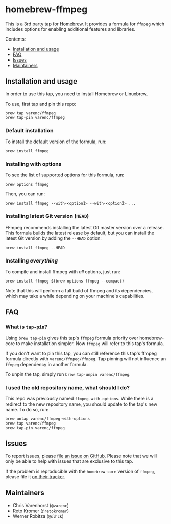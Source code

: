 # homebrew-ffmpeg

This is a 3rd party tap for [Homebrew](http://brew.sh/). It provides a formula for `ffmpeg` which includes options for enabling additional features and libraries.

Contents:

- [Installation and usage](#installation-and-usage)
- [FAQ](#faq)
- [Issues](#issues)
- [Maintainers](#maintainers)

## Installation and usage

In order to use this tap, you need to install Homebrew or Linuxbrew.

To use, first tap and pin this repo:

```
brew tap varenc/ffmpeg
brew tap-pin varenc/ffmpeg
```

### Default installation

To install the default version of the formula, run:

```
brew install ffmpeg
```

### Installing with options

To see the list of supported options for this formula, run:

```
brew options ffmpeg
```

Then, you can run:

```
brew install ffmpeg --with-<option1> --with-<option2> ...
```

### Installing latest Git version (`HEAD`)

FFmpeg recommends installing the latest Git master version over a release. This formula builds the latest release by default, but you can install the latest Git version by adding the `--HEAD` option:

```
brew install ffmpeg --HEAD
```

### Installing *everything*

To compile and install ffmpeg with *all* options, just run:

```
brew install ffmpeg $(brew options ffmpeg --compact)
```

Note that this will perform a full build of ffmpeg and its dependencies, which may take a while depending on your machine's capabilities.

## FAQ

### What is `tap-pin`?

Using `brew tap-pin` gives this tap's `ffmpeg` formula priority over homebrew-core to make installation simpler. Now `ffmpeg` will refer to this tap's formula.

If you don't want to pin this tap, you can still reference this tap's ffmpeg formula directly with `varenc/ffmpeg/ffmpeg`. Tap pinning will not influence an `ffmpeg` dependency in another formula.

To unpin the tap, simply run `brew tap-unpin varenc/ffmpeg`.

### I used the old repository name, what should I do?

This repo was previously named `ffmpeg-with-options`. While there is a redirect to the new repository name, you should update to the tap's new name. To do so, run:

```
brew untap varenc/ffmpeg-with-options
brew tap varenc/ffmpeg
brew tap-pin varenc/ffmpeg
```

## Issues

To report issues, please [file an issue on GitHub](https://github.com/varenc/homebrew-ffmpeg/issues). Please note that we will only be able to help with issues that are exclusive to this tap.

If the problem is reproducible with the `homebrew-core` version of `ffmpeg`, please file it [on their tracker](https://github.com/Homebrew/homebrew-core/).

## Maintainers

- Chris Varenhorst (`@varenc`)
- Reto Kromer (`@retokromer`)
- Werner Robitza (`@slhck`)
